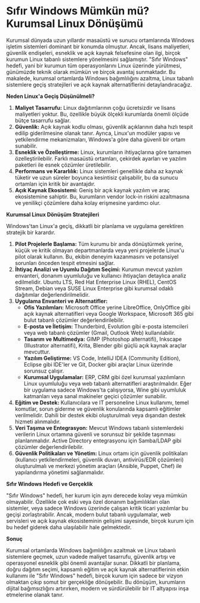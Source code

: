 # Sıfır Windows Mümkün mü? Kurumsal Linux Dönüşümü

Kurumsal dünyada uzun yıllardır masaüstü ve sunucu ortamlarında Windows işletim sistemleri dominant bir konumda olmuştur. Ancak, lisans maliyetleri, güvenlik endişeleri, esneklik ve açık kaynak felsefesine olan ilgi, birçok kurumun Linux tabanlı sistemlere yönelmesini sağlamıştır. "Sıfır Windows" hedefi, yani bir kurumun tüm operasyonlarını Linux üzerinde yürütmesi, günümüzde teknik olarak mümkün ve birçok avantaj sunmaktadır. Bu makalede, kurumsal ortamlarda Windows bağımlılığını azaltma, Linux tabanlı sistemlere geçiş stratejileri ve açık kaynak alternatiflerini detaylandıracağız.

**Neden Linux'a Geçiş Düşünülmeli?**

1.  **Maliyet Tasarrufu:** Linux dağıtımlarının çoğu ücretsizdir ve lisans maliyetleri yoktur. Bu, özellikle büyük ölçekli kurumlarda önemli ölçüde bütçe tasarrufu sağlar.
2.  **Güvenlik:** Açık kaynak kodlu olması, güvenlik açıklarının daha hızlı tespit edilip giderilmesine olanak tanır. Ayrıca, Linux'un modüler yapısı ve yetkilendirme mekanizmaları, Windows'a göre daha güvenli bir ortam sunabilir.
3.  **Esneklik ve Özelleştirme:** Linux, kurumların ihtiyaçlarına göre tamamen özelleştirilebilir. Farklı masaüstü ortamları, çekirdek ayarları ve yazılım paketleri ile esnek çözümler üretilebilir.
4.  **Performans ve Kararlılık:** Linux sistemleri genellikle daha az kaynak tüketir ve uzun süreler boyunca kesintisiz çalışabilir, bu da sunucu ortamları için kritik bir avantajdır.
5.  **Açık Kaynak Ekosistemi:** Geniş bir açık kaynak yazılım ve araç ekosistemine sahiptir. Bu, kurumların vendor lock-in riskini azaltmasına ve yenilikçi çözümlere daha kolay erişmesine yardımcı olur.

**Kurumsal Linux Dönüşüm Stratejileri**

Windows'tan Linux'a geçiş, dikkatli bir planlama ve uygulama gerektiren stratejik bir karardır.

1.  **Pilot Projelerle Başlama:** Tüm kurumu bir anda dönüştürmek yerine, küçük ve kritik olmayan departmanlarda veya yeni projelerde Linux'u pilot olarak kullanın. Bu, ekibin deneyim kazanmasını ve potansiyel sorunları önceden tespit etmesini sağlar.
2.  **İhtiyaç Analizi ve Uyumlu Dağıtım Seçimi:** Kurumun mevcut yazılım envanteri, donanım uyumluluğu ve kullanıcı ihtiyaçları detaylıca analiz edilmelidir. Ubuntu LTS, Red Hat Enterprise Linux (RHEL), CentOS Stream, Debian veya SUSE Linux Enterprise gibi kurumsal odaklı dağıtımlar değerlendirilmelidir.
3.  **Uygulama Envanteri ve Alternatifler:**
    *   **Ofis Yazılımları:** Microsoft Office yerine LibreOffice, OnlyOffice gibi açık kaynak alternatifleri veya Google Workspace, Microsoft 365 gibi bulut tabanlı çözümler değerlendirilebilir.
    *   **E-posta ve İletişim:** Thunderbird, Evolution gibi e-posta istemcileri veya web tabanlı çözümler (Gmail, Outlook Web) kullanılabilir.
    *   **Tasarım ve Multimedya:** GIMP (Photoshop alternatifi), Inkscape (Illustrator alternatifi), Krita, Blender gibi güçlü açık kaynak araçlar mevcuttur.
    *   **Yazılım Geliştirme:** VS Code, IntelliJ IDEA (Community Edition), Eclipse gibi IDE'ler ve Git, Docker gibi araçlar Linux üzerinde sorunsuz çalışır.
    *   **Kurumsal Uygulamalar:** ERP, CRM gibi özel kurumsal yazılımların Linux uyumluluğu veya web tabanlı alternatifleri araştırılmalıdır. Eğer bir uygulama sadece Windows'ta çalışıyorsa, Wine gibi uyumluluk katmanları veya sanal makineler geçici çözümler sunabilir.
4.  **Eğitim ve Destek:** Kullanıcılara ve IT personeline Linux kullanımı, temel komutlar, sorun giderme ve güvenlik konularında kapsamlı eğitimler verilmelidir. Dahili bir destek ekibi oluşturulmalı veya dışarıdan destek hizmeti alınmalıdır.
5.  **Veri Taşıma ve Entegrasyon:** Mevcut Windows tabanlı sistemlerdeki verilerin Linux ortamına güvenli ve sorunsuz bir şekilde taşınması planlanmalıdır. Active Directory entegrasyonu için Samba/LDAP gibi çözümler değerlendirilebilir.
6.  **Güvenlik Politikaları ve Yönetim:** Linux ortamı için güvenlik politikaları (kullanıcı yetkilendirmeleri, güvenlik duvarı, antivirüs/EDR çözümleri) oluşturulmalı ve merkezi yönetim araçları (Ansible, Puppet, Chef) ile yapılandırma yönetimi sağlanmalıdır.

**Sıfır Windows Hedefi ve Gerçeklik**

"Sıfır Windows" hedefi, her kurum için aynı derecede kolay veya mümkün olmayabilir. Özellikle çok eski veya özel donanım bağımlılıkları olan sistemler, veya sadece Windows üzerinde çalışan kritik ticari yazılımlar bu geçişi zorlaştırabilir. Ancak, modern bulut tabanlı uygulamalar, web servisleri ve açık kaynak ekosisteminin gelişimi sayesinde, birçok kurum için bu hedef giderek daha ulaşılabilir hale gelmektedir.

**Sonuç**

Kurumsal ortamlarda Windows bağımlılığını azaltmak ve Linux tabanlı sistemlere geçmek, uzun vadede maliyet tasarrufu, güvenlik artışı ve operasyonel esneklik gibi önemli avantajlar sunar. Dikkatli bir planlama, doğru dağıtım seçimi, kapsamlı eğitim ve açık kaynak alternatiflerinin etkin kullanımı ile "Sıfır Windows" hedefi, birçok kurum için sadece bir vizyon olmaktan çıkıp somut bir gerçekliğe dönüşebilir. Bu dönüşüm, kurumların dijital bağımsızlığını artırırken, modern ve sürdürülebilir bir IT altyapısı inşa etmelerine olanak tanır.